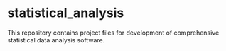 # statistical_analysis
This repository contains project files  for development of  comprehensive statistical data analysis software.
